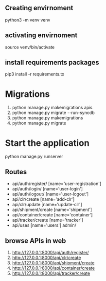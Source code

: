 ## Creating envirnoment
python3 -m venv venv
## activating envirnoment 
source venv/bin/activate

## install requirements packages
pip3 install -r requirements.tx

# Migrations
1. python manage.py makemigrations apis
2. python manage.py migrate --run-syncdb
3. python manage.py makemigrations
5. python manage.py migrate

# Start the application
python manage.py runserver

## Routes

- api/auth/register/ [name='user-registration']
- api/auth/login/ [name='user-login']
- api/auth/logout/ [name='user-logout']
- api/clr/create [name='add-clr']
- api/clr/update [name='update-clr']
- api/shipment/create [name='shipment']
- api/container/create [name='container']
- api/tracker/create [name='tracker']
- api/uses [name='users']
admin/

## browse APIs in web
1. http://127.0.0.1:8000/api/auth/register/
2. http://127.0.0.1:8000/api/clr/create
3. http://127.0.0.1:8000/api/shipment/create
4. http://127.0.0.1:8000/api/container/create
5. http://127.0.0.1:8000/api/tracker/create

